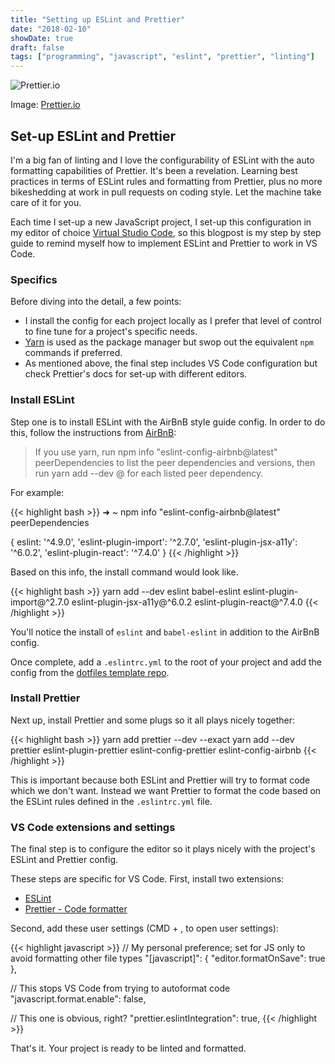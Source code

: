 ```yaml
---
title: "Setting up ESLint and Prettier"
date: "2018-02-10"
showDate: true
draft: false
tags: ["programming", "javascript", "eslint", "prettier", "linting"]
---
```


![Prettier.io](/images/prettier.png)

Image: [Prettier.io](https://prettier.io/)

## Set-up ESLint and Prettier

I'm a big fan of linting and I love the configurability of ESLint with the auto formatting capabilities of Prettier. It's been a revelation. Learning best practices in terms of ESLint rules and formatting from Prettier, plus no more bikeshedding at work in pull requests on coding style. Let the machine take care of it for you.

Each time I set-up a new JavaScript project, I set-up this configuration in my editor of choice [Virtual Studio Code](#https://code.visualstudio.com/), so this blogpost is my step by step guide to remind myself how to implement ESLint and Prettier to work in VS Code.

### Specifics

Before diving into the detail, a few points:

* I install the config for each project locally as I prefer that level of control to fine tune for a project's specific needs.
* [Yarn](https://yarnpkg.com/en/) is used as the package manager but swop out the equivalent `npm` commands if preferred.
* As mentioned above, the final step includes VS Code configuration but check Prettier's docs for set-up with different editors.

### Install ESLint

Step one is to install ESLint with the AirBnB style guide config. In order to do this, follow the instructions from [AirBnB](https://www.npmjs.com/package/eslint-config-airbnb):


> If you use yarn, run npm info "eslint-config-airbnb@latest" peerDependencies to list the peer dependencies and versions, then run yarn add --dev <dependency>@<version> for each listed peer dependency.

For example:

{{< highlight bash >}}
➜  ~ npm info "eslint-config-airbnb@latest" peerDependencies

{ eslint: '^4.9.0',
  'eslint-plugin-import': '^2.7.0',
  'eslint-plugin-jsx-a11y': '^6.0.2',
  'eslint-plugin-react': '^7.4.0' }
{{< /highlight >}}

Based on this info, the install command would look like.

{{< highlight bash >}}
yarn add --dev eslint babel-eslint eslint-plugin-import@^2.7.0 eslint-plugin-jsx-a11y@^6.0.2 eslint-plugin-react@^7.4.0
{{< /highlight >}}

You'll notice the install of `eslint` and `babel-eslint` in addition to the AirBnB config.

Once complete, add a `.eslintrc.yml` to the root of your project and add the config from the [dotfiles template repo](https://github.com/cubiio/dotfiles).

### Install Prettier

Next up, install Prettier and some plugs so it all plays nicely together:

{{< highlight bash >}}
yarn add prettier --dev --exact
yarn add --dev prettier eslint-plugin-prettier eslint-config-prettier eslint-config-airbnb
{{< /highlight >}}

This is important because both ESLint and Prettier will try to format code which we don't want. Instead we want Prettier to format the code based on the ESLint rules defined in the `.eslintrc.yml` file.

### VS Code extensions and settings

The final step is to configure the editor so it plays nicely with the project's ESLint and Prettier config.

These steps are specific for VS Code. First, install two extensions:

* [ESLint](https://marketplace.visualstudio.com/items?itemName=dbaeumer.vscode-eslint)
* [Prettier - Code formatter](https://marketplace.visualstudio.com/items?itemName=esbenp.prettier-vscode)

Second, add these user settings (CMD + , to open user settings):

{{< highlight javascript >}}
// My personal preference; set for JS only to avoid formatting other file types
  "[javascript]": {
    "editor.formatOnSave": true
  },

// This stops VS Code from trying to autoformat code
"javascript.format.enable": false,

// This one is obvious, right?
"prettier.eslintIntegration": true,
{{< /highlight >}}

That's it. Your project is ready to be linted and formatted.
